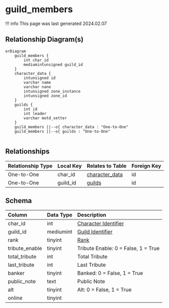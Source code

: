 # guild_members

!!! info
	This page was last generated 2024.02.07

## Relationship Diagram(s)

```mermaid
erDiagram
    guild_members {
        int char_id
        mediumintunsigned guild_id
    }
    character_data {
        intunsigned id
        varchar name
        varchar nane
        intunsigned zone_instance
        intunsigned zone_id
    }
    guilds {
        int id
        int leader
        varchar motd_setter
    }
    guild_members ||--o{ character_data : "One-to-One"
    guild_members ||--o{ guilds : "One-to-One"


```


## Relationships

| Relationship Type | Local Key | Relates to Table | Foreign Key |
| :--- | :--- | :--- | :--- |
| One-to-One | char_id | [character_data](../../schema/characters/character_data.md) | id |
| One-to-One | guild_id | [guilds](../../schema/guilds/guilds.md) | id |


## Schema

| Column | Data Type | Description |
| :--- | :--- | :--- |
| char_id | int | [Character Identifier](../../schema/characters/character_data.md) |
| guild_id | mediumint | [Guild Identifier](guilds.md) |
| rank | tinyint | [Rank](../../../../server/player/guild-ranks) |
| tribute_enable | tinyint | Tribute Enable: 0 = False, 1 = True |
| total_tribute | int | Total Tribute |
| last_tribute | int | Last Tribute |
| banker | tinyint | Banked: 0 = False, 1 = True |
| public_note | text | Public Note |
| alt | tinyint | Alt: 0 = False, 1 = True |
| online | tinyint |  |

